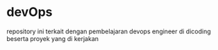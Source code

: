 # devOps
repository ini terkait dengan pembelajaran devops engineer di dicoding beserta proyek yang di kerjakan
